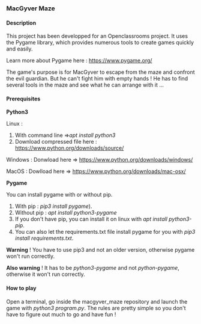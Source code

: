 ### **MacGyver Maze**

#### **Description**

This project has been developped for an Openclassrooms project.
It uses the Pygame library, which provides numerous tools to create games quickly and easily.

Learn more about Pygame here :
https://www.pygame.org/

The game's purpose is for MacGyver to escape from the maze and confront the evil guardian.
But he can't fight him with empty hands !
He has to find several tools in the maze and see what he can arrange with it ...

#### Prerequisites

**Python3**  

Linux : 
1) With command line =>_apt install python3_
2) Download compressed file here : https://www.python.org/downloads/source/ 

Windows : Donwload here => https://www.python.org/downloads/windows/

MacOS : Dowlload here => https://www.python.org/downloads/mac-osx/

**Pygame** 

You can install pygame with or without pip.

1) With pip : _pip3 install pygame_).
2) Without pip : _apt install python3-pygame_
3) If you don't have pip, you can install it on linux with _apt install python3-pip_.
4) You can also let the requirements.txt file install pygame for you with _pip3 install requirements.txt_.

**Warning** ! You have to use pip3 and not an older version, otherwise pygame won't run correctly.



**Also warning** ! It has to be _python3-pygame_ and not _python-pygame_, otherwise it won't run correctly.

#### How to play

Open a terminal, go inside the macgyver_maze repository and launch the game with _python3 program.py_.
The rules are pretty simple so you don't have to figure out much to go and have fun !
